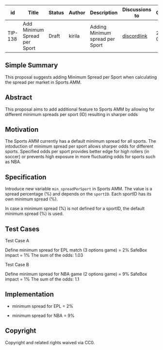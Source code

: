 | id    | Title | Status      | Author  | Description | Discussions to | Created    |
| ----- | ----- | ----------- | ------- | ----------- | -------------- | ---------- |
| TIP-138 | Add Minimum Spread per Sport | Draft | kirila | Adding Minimum spread per Sport | [discordlink ](https://discord.gg/thales)   | 2023-04-23 |

## Simple Summary

This proposal suggests adding Minimum Spread per Sport when calculating the spread per market in Sports AMM.

## Abstract

This proposal aims to add additional feature to Sports AMM by allowing for different minimum spreads per sport (ID) resulting in sharper odds

## Motivation

The Sports AMM currently has a default minimum spread for all sports. The intoduction of minimum spread per sport allows sharper odds for different sports. 
Specified odds per sport provides better edge for high rollers (in soccer) or prevents high exposure in more fluctuating odds for sports such as NBA. 

## Specification

Introduce new variable `min_spreadPerSport` in Sports AMM. 
The value is a spread percentage (%) and depends on the `sportID`.
Each sportID has its own minimum spread (%).

In case a minimum spread (%) is not defined for a sportID, the default minimum spread (%) is used.

## Test Cases

Test Case A

Define minimum spread for EPL match (3 options game) = 2%
SafeBox impact = 1%
The sum of the odds: 1.03

Test Case B

Define minimum spread for NBA game (2 options game) = 9%
SafeBox impact = 1%
The sum of the odds: 1.1


## Implementation

- minimum spread for EPL = 2%

- minimum spread for NBA = 9%

## Copyright

Copyright and related rights waived via CC0.
